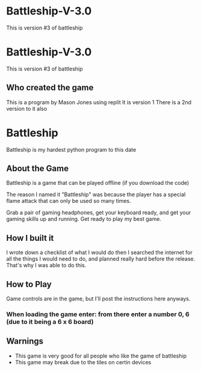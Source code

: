 # Battleship-V-3.0
This is version #3 of battleship

# Battleship-V-3.0
This is version #3 of battleship

## Who created the game
This is a program by Mason Jones using replit It is version 1 There is a 2nd version to it also 

# Battleship

Battleship is my hardest python program to this date 

## About the Game

Battleship is a game that can be played offline (if you download the code) 

The reason I named it "Battleship" was because the player has a special flame attack that can only be used so many times.

Grab a pair of gaming headphones, get your keyboard ready, and get your gaming skills up and running.  Get ready to play my best game.

## How I built it

I wrote down a checklist of what I would do then I searched the internet for all the things I would need to do, and planned really hard before the release.  That's why I was able to do this.

## How to Play

Game controls are in the game, but I'll post the instructions here anyways.

### When loading the game enter:  from there enter a number 0, 6 (due to it being a 6 x 6 board)

## Warnings
 - This game is very good for all people who like the game of battleship
 - This game may break due to the tiles on certin devices
